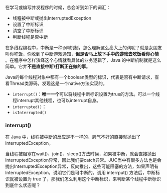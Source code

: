 在学习或编写并发程序的时候，总会听到如下的词汇：

- 线程被中断或抛出InterruptedException
- 设置了中断标识
- 清空了中断标识
- 判断线程是否中断

在多线程编程中，中断是一种`协同`机制，怎么理解这么高大上的词呢？就是女朋友叫你吃饭，你收到了中断游戏通知，**但是否马上放下手中的游戏去吃饭看你心情** 。在程序中怎样演绎这个心情就看具体的业务逻辑了，Java 的中断机制就是这么简单。它并**不是直接中断/打断正在做的事**。



Java的每个线程对象中都有一个boolean类型的标识，代表是否有中断请求，查看Thread类源码，发现这是一个native方法实现的。

- `interrupt()`：**唯一一个**可以将线程中断标识设置为true的方法。可以一个线程interrupt其他线程，也可以interrupt自身。
- `interrupted()`：
- `isInterrupted()`

### interrupt()

在 Java 中，线程被中断的反应是不一样的，脾气不好的直接就抛出了InterruptedException。

当线程被阻塞在wait()、join()、sleep()方法时候，如果被中断，就会直接抛出InterruptedException异常，因此我们要catch异常。JUC当中有很多方法也是会抛出InterruptedException异常，反向推出，这些可能阻塞的方法，如果声明有InterruptedException，说明它们是可中断的。调用 interrput() 方法后，中断标识就被设置为 true 了，那我们怎么利用这个中断标识，来判断某个线程中断标识到底什么状态呢？







